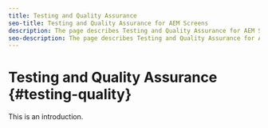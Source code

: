 ```yaml
---
title: Testing and Quality Assurance
seo-title: Testing and Quality Assurance for AEM Screens
description: The page describes Testing and Quality Assurance for AEM Screens Best Practices Guide
seo-description: The page describes Testing and Quality Assurance for AEM Screens Best Practices Guide
---
```


# Testing and Quality Assurance {#testing-quality}

This is an introduction.
